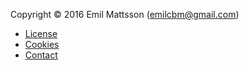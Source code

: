 Copyright &copy; 2016 Emil Mattsson (emilcbm@gmail.com)

* [License](license)
* [Cookies](cookies)
* [Contact](contact)
